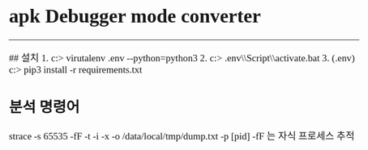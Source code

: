 <style>
	body {
		font-family: 나눔바른고딕;
		font-size  : 1.2em;	
	}
	span {
		font-family: Hack;
	}
</style>

# <span>apk Debugger mode converter</span>

---

<span>
## 설치
1. c:> virutalenv .env --python=python3
2. c:> .env\\Script\\activate.bat
3. (.env) c:> pip3 install -r requirements.txt


## 분석 명령어
strace -s 65535 -fF -t -i -x -o /data/local/tmp/dump.txt -p [pid]
-fF 는 자식 프로세스 추적

</span>
